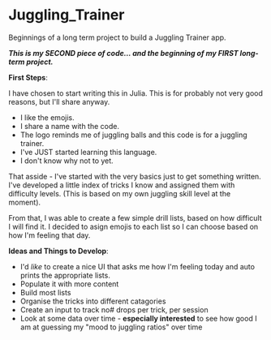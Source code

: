 # Juggling_Trainer
Beginnings of a long term project to build a Juggling Trainer app.

_**This is my SECOND piece of code... and the beginning of my FIRST long-term project.**_

**First Steps**:

I have chosen to start writing this in Julia. This is for probably not very good reasons, but I'll share anyway. 

- I like the emojis.
- I share a name with the code.
- The logo reminds me of juggling balls and this code is for a juggling trainer.
- I've JUST started learning this language.
- I don't know why not to yet.

That asside - I've started with the very basics just to get something written. I've developed a little index of tricks I know and assigned them with difficulty levels. (This is based on my own juggling skill level at the moment). 

From that, I was able to create a few simple drill lists, based on how difficult I will find it. 
I decided to asign emojis to each list so I can choose based on how I'm feeling that day. 


**Ideas and Things to Develop**:

- I'd _like_ to create a nice UI that asks me how I'm feeling today and auto prints the appropriate lists.
- Populate it with more content
- Build most lists
- Organise the tricks into different catagories
- Create an input to track no# drops per trick, per session
- Look at some data over time - **especially interested** to see how good I am at guessing my "mood to juggling ratios" over time
